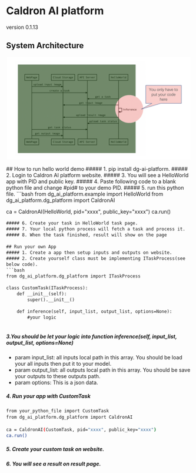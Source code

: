 # Caldron AI platform

version 0.1.13

## System Architecture
<p align="center"><img src="https://raw.githubusercontent.com/gd4219/caldron_ai_platform/master/images/sequence01.jpeg" width="500"  /></p>
## How to run hello world demo
##### 1. pip install dg-ai-platform.
##### 2. Login to Caldron AI platform website.
##### 3. You will see a HelloWorld app with PID and public key.
##### 4. Paste following code to a blank python file and change #pid# to your demo PID.
##### 5. run this python file.
```bash 
from dg_ai_platform.example import HelloWorld
from dg_ai_platform.dg_platform import CaldronAI

ca = CaldronAI(HelloWorld, pid="xxxx", public_key="xxxx")
ca.run()
```
##### 6. Create your task in HelloWorld task page.
##### 7. Your local python process will fetch a task and process it.
##### 8. When the task finished, result will show on the page 

## Run your own App
##### 1. Create a app then setup inputs and outputs on website.
##### 2. Create yourself class must be implementing ITaskProcess(see below code).
```bash
from dg_ai_platform.dg_platform import ITaskProcess

class CustomTask(ITaskProcess):
    def __init__(self):
        super().__init__()

    def inference(self, input_list, output_list, options=None):
        #your logic
        
```
##### 3.You should be let your logic into function inference(self, input_list, output_list, options=None)
* param input_list: all inputs local path in this array. You should be load your all inputs then put it to your model.
* param output_list: all outputs local path in this array. You should be save your outputs to these outputs path.
* param options: This is a json data. 
##### 4. Run your app with CustomTask
```bash 
from your_python_file import CustomTask
from dg_ai_platform.dg_platform import CaldronAI

ca = CaldronAI(CustomTask, pid="xxxx", public_key="xxxx")
ca.run()
```
##### 5. Create your custom task on website.
##### 6. You will see a result on result page.